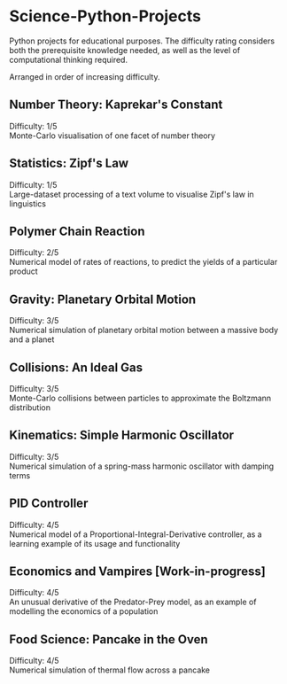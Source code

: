 # Science-Python-Projects
Python projects for educational purposes. The difficulty rating considers both the prerequisite knowledge needed, as well as the level of computational thinking required. 

Arranged in order of increasing difficulty.

## Number Theory: Kaprekar's Constant
Difficulty: 1/5\
Monte-Carlo visualisation of one facet of number theory

## Statistics: Zipf's Law
Difficulty: 1/5\
Large-dataset processing of a text volume to visualise Zipf's law in linguistics

## Polymer Chain Reaction
Difficulty: 2/5\
Numerical model of rates of reactions, to predict the yields of a particular product

## Gravity: Planetary Orbital Motion
Difficulty: 3/5\
Numerical simulation of planetary orbital motion between a massive body and a planet

## Collisions: An Ideal Gas
Difficulty: 3/5\
Monte-Carlo collisions between particles to approximate the Boltzmann distribution

## Kinematics: Simple Harmonic Oscillator
Difficulty: 3/5\
Numerical simulation of a spring-mass harmonic oscillator with damping terms

## PID Controller
Difficulty: 4/5\
Numerical model of a Proportional-Integral-Derivative controller, as a learning example of its usage and functionality

## Economics and Vampires [Work-in-progress]
Difficulty: 4/5\
An unusual derivative of the Predator-Prey model, as an example of modelling the economics of a population

## Food Science: Pancake in the Oven
Difficulty: 4/5\
Numerical simulation of thermal flow across a pancake

